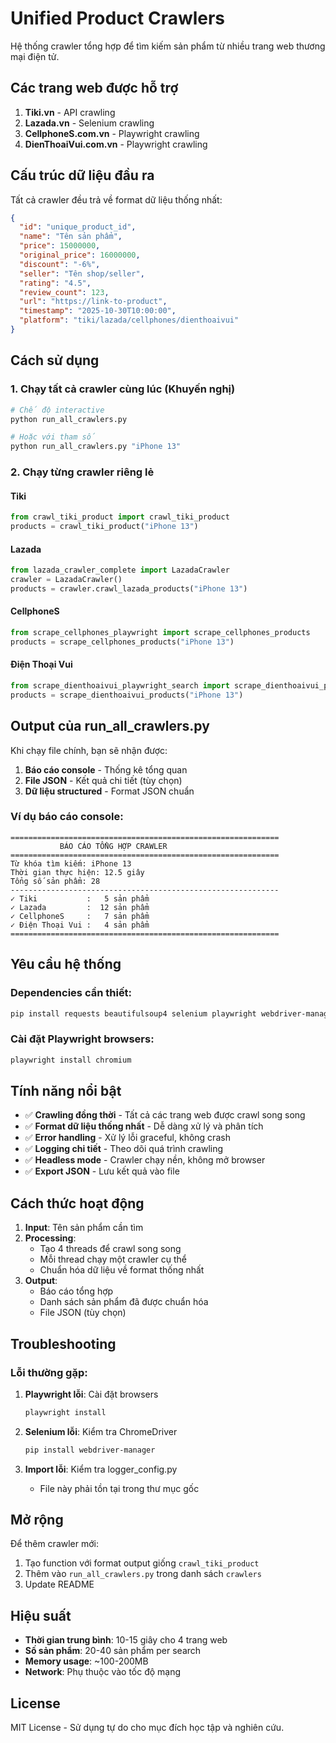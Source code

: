 # Unified Product Crawlers

Hệ thống crawler tổng hợp để tìm kiếm sản phẩm từ nhiều trang web thương mại điện tử.

## Các trang web được hỗ trợ

1. **Tiki.vn** - API crawling
2. **Lazada.vn** - Selenium crawling  
3. **CellphoneS.com.vn** - Playwright crawling
4. **DienThoaiVui.com.vn** - Playwright crawling

## Cấu trúc dữ liệu đầu ra

Tất cả crawler đều trả về format dữ liệu thống nhất:

```json
{
  "id": "unique_product_id",
  "name": "Tên sản phẩm",
  "price": 15000000,
  "original_price": 16000000,
  "discount": "-6%",
  "seller": "Tên shop/seller",
  "rating": "4.5",
  "review_count": 123,
  "url": "https://link-to-product",
  "timestamp": "2025-10-30T10:00:00",
  "platform": "tiki/lazada/cellphones/dienthoaivui"
}
```

## Cách sử dụng

### 1. Chạy tất cả crawler cùng lúc (Khuyến nghị)

```bash
# Chế độ interactive
python run_all_crawlers.py

# Hoặc với tham số
python run_all_crawlers.py "iPhone 13"
```

### 2. Chạy từng crawler riêng lẻ

#### Tiki
```python
from crawl_tiki_product import crawl_tiki_product
products = crawl_tiki_product("iPhone 13")
```

#### Lazada
```python
from lazada_crawler_complete import LazadaCrawler
crawler = LazadaCrawler()
products = crawler.crawl_lazada_products("iPhone 13")
```

#### CellphoneS
```python
from scrape_cellphones_playwright import scrape_cellphones_products
products = scrape_cellphones_products("iPhone 13")
```

#### Điện Thoại Vui
```python
from scrape_dienthoaivui_playwright_search import scrape_dienthoaivui_products
products = scrape_dienthoaivui_products("iPhone 13")
```

## Output của run_all_crawlers.py

Khi chạy file chính, bạn sẽ nhận được:

1. **Báo cáo console** - Thống kê tổng quan
2. **File JSON** - Kết quả chi tiết (tùy chọn)
3. **Dữ liệu structured** - Format JSON chuẩn

### Ví dụ báo cáo console:

```
============================================================
           BÁO CÁO TỔNG HỢP CRAWLER
============================================================
Từ khóa tìm kiếm: iPhone 13
Thời gian thực hiện: 12.5 giây
Tổng số sản phẩm: 28
------------------------------------------------------------
✓ Tiki           :   5 sản phẩm
✓ Lazada         :  12 sản phẩm
✓ CellphoneS     :   7 sản phẩm
✓ Điện Thoại Vui :   4 sản phẩm
============================================================
```

## Yêu cầu hệ thống

### Dependencies cần thiết:
```bash
pip install requests beautifulsoup4 selenium playwright webdriver-manager
```

### Cài đặt Playwright browsers:
```bash
playwright install chromium
```

## Tính năng nổi bật

- ✅ **Crawling đồng thời** - Tất cả các trang web được crawl song song
- ✅ **Format dữ liệu thống nhất** - Dễ dàng xử lý và phân tích
- ✅ **Error handling** - Xử lý lỗi graceful, không crash
- ✅ **Logging chi tiết** - Theo dõi quá trình crawling
- ✅ **Headless mode** - Crawler chạy nền, không mở browser
- ✅ **Export JSON** - Lưu kết quả vào file

## Cách thức hoạt động

1. **Input**: Tên sản phẩm cần tìm
2. **Processing**: 
   - Tạo 4 threads để crawl song song
   - Mỗi thread chạy một crawler cụ thể
   - Chuẩn hóa dữ liệu về format thống nhất
3. **Output**: 
   - Báo cáo tổng hợp
   - Danh sách sản phẩm đã được chuẩn hóa
   - File JSON (tùy chọn)

## Troubleshooting

### Lỗi thường gặp:

1. **Playwright lỗi**: Cài đặt browsers
   ```bash
   playwright install
   ```

2. **Selenium lỗi**: Kiểm tra ChromeDriver
   ```bash
   pip install webdriver-manager
   ```

3. **Import lỗi**: Kiểm tra logger_config.py
   - File này phải tồn tại trong thư mục gốc

## Mở rộng

Để thêm crawler mới:

1. Tạo function với format output giống `crawl_tiki_product`
2. Thêm vào `run_all_crawlers.py` trong danh sách `crawlers`
3. Update README

## Hiệu suất

- **Thời gian trung bình**: 10-15 giây cho 4 trang web
- **Số sản phẩm**: 20-40 sản phẩm per search
- **Memory usage**: ~100-200MB
- **Network**: Phụ thuộc vào tốc độ mạng

## License

MIT License - Sử dụng tự do cho mục đích học tập và nghiên cứu.